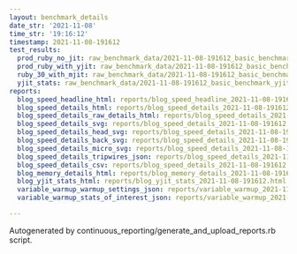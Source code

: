 ```yaml
---
layout: benchmark_details
date_str: '2021-11-08'
time_str: '19:16:12'
timestamp: 2021-11-08-191612
test_results:
  prod_ruby_no_jit: raw_benchmark_data/2021-11-08-191612_basic_benchmark_prod_ruby_no_jit.json
  prod_ruby_with_yjit: raw_benchmark_data/2021-11-08-191612_basic_benchmark_prod_ruby_with_yjit.json
  ruby_30_with_mjit: raw_benchmark_data/2021-11-08-191612_basic_benchmark_ruby_30_with_mjit.json
  yjit_stats: raw_benchmark_data/2021-11-08-191612_basic_benchmark_yjit_stats.json
reports:
  blog_speed_headline_html: reports/blog_speed_headline_2021-11-08-191612.html
  blog_speed_details_html: reports/blog_speed_details_2021-11-08-191612.html
  blog_speed_details_raw_details_html: reports/blog_speed_details_2021-11-08-191612.raw_details.html
  blog_speed_details_svg: reports/blog_speed_details_2021-11-08-191612.svg
  blog_speed_details_head_svg: reports/blog_speed_details_2021-11-08-191612.head.svg
  blog_speed_details_back_svg: reports/blog_speed_details_2021-11-08-191612.back.svg
  blog_speed_details_micro_svg: reports/blog_speed_details_2021-11-08-191612.micro.svg
  blog_speed_details_tripwires_json: reports/blog_speed_details_2021-11-08-191612.tripwires.json
  blog_speed_details_csv: reports/blog_speed_details_2021-11-08-191612.csv
  blog_memory_details_html: reports/blog_memory_details_2021-11-08-191612.html
  blog_yjit_stats_html: reports/blog_yjit_stats_2021-11-08-191612.html
  variable_warmup_warmup_settings_json: reports/variable_warmup_2021-11-08-191612.warmup_settings.json
  variable_warmup_stats_of_interest_json: reports/variable_warmup_2021-11-08-191612.stats_of_interest.json

---
```

Autogenerated by continuous_reporting/generate_and_upload_reports.rb script.
